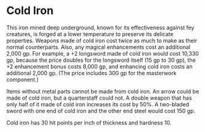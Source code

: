 # Cold Iron

This iron mined deep underground, known for its effectiveness against fey creatures, is forged at a lower temperature to preserve its delicate properties. Weapons made of cold iron cost twice as much to make as their normal counterparts. Also, any magical enhancements cost an additional 2,000 gp. For example, a +2 longsword made of cold iron would cost 10,330 gp, because the price doubles for the longsword itself (15 gp to 30 gp), the +2 enhancement bonus costs 8,000 gp, and enhancing cold iron costs an additional 2,000 gp. (The price includes 300 gp for the masterwork component.)

Items without metal parts cannot be made from cold iron. An arrow could be made of cold iron, but a quarterstaff could not. A double weapon that has only half of it made of cold iron increases its cost by 50%. A two-bladed sword with one end of cold iron and the other end steel would cost 150 gp.

Cold iron has 30 hit points per inch of thickness and hardness 10.